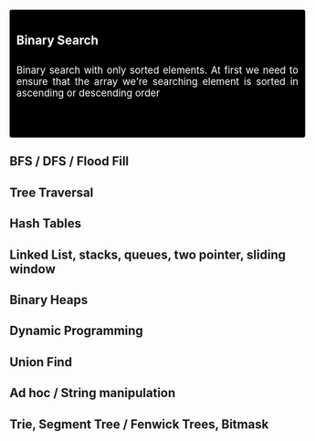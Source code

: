
<div style="width: 98%;margin-top:15px; min-height: 200px; background-color:black; padding: 12px; border-radius: 4px;">
	<h2 style="color: white;" >Binary Search<h2>
	<div>
		<p style="color: white; text-align: justify; font-size:17px;font-weight: 400;">Binary search with only sorted elements. At first we need to ensure that the array we're searching element is sorted in ascending or descending order</p>
	</div>
</div>

<h2>BFS / DFS / Flood Fill<h2>
<h2>Tree Traversal<h2>
<h2>Hash Tables<h2>
<h2>Linked List, stacks, queues, two pointer, sliding window<h2>
<h2>Binary Heaps<h2>
<h2>Dynamic Programming<h2>
<h2>Union Find<h2>
<h2>Ad hoc / String manipulation<h2>
<h2>Trie, Segment Tree / Fenwick Trees, Bitmask<h2>